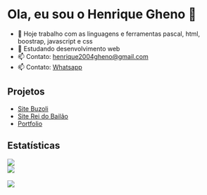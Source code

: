 <div class="inicio">
  <h1>Ola, eu sou o Henrique Gheno 👋</h1>

- 🔭 Hoje trabalho com as linguagens e ferramentas pascal, html, boostrap, javascript e css
- 🌱 Estudando desenvolvimento web
- 📫 Contato: henrique2004gheno@gmail.com
- 📫 Contato: <a href="https://api.whatsapp.com/send?phone=5551997809848&text=Ol%C3%A1%20Henrique%20Gheno">Whatsapp</a>
 </div>


<div class="projetos">
<h2>Projetos</h2>

- <a href="https://www.buzoli.com.br/">Site Buzoli</a>
- <a href="https://www.clubereidobailao.com.br/">Site Rei do Bailão</a>
- <a href="https://euhenriquegheno.github.io">Portfolio</a>
 </div>



<div class="estatisticas">
  <h2>Estatísticas</h2>
  
  <img src="https://gpvc.arturio.dev/euhenriquegheno">
  <br>
  <img src="https://streak-stats.demolab.com/?user=euhenriquegheno&theme=dark">
  <br>
  <br>
  <img src="https://github-profile-trophy.vercel.app/?username=euhenriquegheno&theme=onedark">
  </div>



  
  
  

  
 
